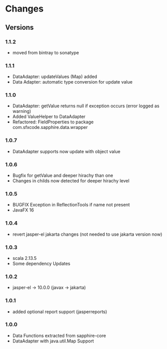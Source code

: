 # Changes

## Versions

### 1.1.2
* moved from bintray to sonatype

### 1.1.1
* DataAdapter: updateValues (Map) added
* Data Adapter: automatic type conversion for update value

### 1.1.0
* DataAdapter: getValue returns null if exception occurs (error logged as warning)
* Added ValueHelper to DataAdapter
* Refactored: FieldProperties to package com.sfxcode.sapphire.data.wrapper

### 1.0.7
* DataAdapter supports now update with object value

### 1.0.6
* Bugfix for getValue and deeper hirachy than one
* Changes in childs now detected for deeper hirachy level

### 1.0.5
* BUGFIX Exception in ReflectionTools if name not present
* JavaFX 16

### 1.0.4
* revert jasper-el jakarta changes (not needed to use jakarta version now)

### 1.0.3
* scala 2.13.5
* Some dependency Updates

### 1.0.2
* jasper-el -> 10.0.0 (javax -> jakarta)

### 1.0.1
* added optional report support (jasperreports)

### 1.0.0
* Data Functions extracted from sapphire-core
* DataAdapter with java.util.Map Support

